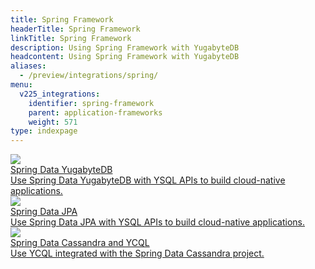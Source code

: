 ```yaml
---
title: Spring Framework
headerTitle: Spring Framework
linkTitle: Spring Framework
description: Using Spring Framework with YugabyteDB
headcontent: Using Spring Framework with YugabyteDB
aliases:
  - /preview/integrations/spring/
menu:
  v225_integrations:
    identifier: spring-framework
    parent: application-frameworks
    weight: 571
type: indexpage
---
```


<div class="row">

  <div class="col-12 col-md-6 col-lg-12 col-xl-6">
    <a class="section-link icon-offset" href="sdyb/">
      <div class="head">
        <img class="icon" src="/images/section_icons/develop/ecosystem/spring.png" aria-hidden="true"/>
        <div class="title">Spring Data YugabyteDB</div>
      </div>
      <div class="body">
          Use Spring Data YugabyteDB with YSQL APIs to build cloud-native applications.
      </div>
    </a>
  </div>

  <div class="col-12 col-md-6 col-lg-12 col-xl-6">
    <a class="section-link icon-offset" href="sd-jpa/">
      <div class="head">
        <img class="icon" src="/images/section_icons/develop/ecosystem/spring.png" aria-hidden="true"/>
        <div class="title">Spring Data JPA</div>
      </div>
      <div class="body">
          Use Spring Data JPA with YSQL APIs to build cloud-native applications.
      </div>
    </a>
  </div>

  <div class="col-12 col-md-6 col-lg-12 col-xl-6">
    <a class="section-link icon-offset" href="spring-cassandra/">
      <div class="head">
        <img class="icon" src="/images/section_icons/develop/ecosystem/spring.png" aria-hidden="true"/>
        <div class="title">Spring Data Cassandra and YCQL</div>
      </div>
      <div class="body">
          Use YCQL integrated with the Spring Data Cassandra project.
      </div>
    </a>
  </div>

</div>

